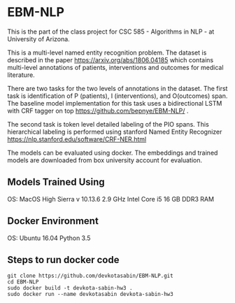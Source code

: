 # EBM-NLP

This is the part of the class project for CSC 585 - Algorithms in NLP - at University of Arizona.

This is a multi-level named entity recognition problem. The dataset is described in the paper https://arxiv.org/abs/1806.04185 which contains multi-level annotations of patients, interventions and outcomes for medical literature.

There are two tasks for the two levels of annotations in the dataset. The first task is identification of P (patients), I (interventions), and O(outcomes) span. The baseline model implementation for this task uses a bidirectional LSTM with CRF tagger on top https://github.com/bepnye/EBM-NLP/ . 

The second task is token level detailed labeling of the PIO spans. This hierarchical labeling is performed using stanford Named Entity Recognizer https://nlp.stanford.edu/software/CRF-NER.html

The models can be evaluated using docker. The embeddings and trained models are downloaded from box university account for evaluation.

## Models Trained Using

OS: MacOS High Sierra v 10.13.6
2.9 GHz Intel Core i5
16 GB DDR3 RAM

## Docker Environment

OS: Ubuntu 16.04
Python 3.5

## Steps to run docker code

```
git clone https://github.com/devkotasabin/EBM-NLP.git
cd EBM-NLP
sudo docker build -t devkota-sabin-hw3 .
sudo docker run --name devkotasabin devkota-sabin-hw3
```


